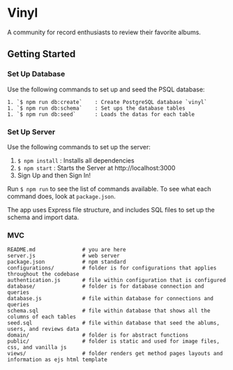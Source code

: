 # Vinyl

A community for record enthusiasts to review their favorite albums.

## Getting Started

### Set Up Database
Use the following commands to set up and seed the PSQL database:
```
1. `$ npm run db:create`	: Create PostgreSQL database `vinyl`
1. `$ npm run db:schema` 	: Set ups the database tables
1. `$ npm run db:seed`		: Loads the datas for each table
```

### Set Up Server
Use the following commands to set up the server:
1. `$ npm install` 			: Installs all dependencies
1. `$ npm start`			: Starts the Server at http://localhost:3000
1. Sign Up and then Sign In!

Run `$ npm run` to see the list of commands available. To see what each command does, look at `package.json`.

The app uses Express file structure, and includes SQL files to set up the schema and import data.

### MVC

```
README.md           	# you are here
server.js           	# web server
package.json        	# npm standard
configurations/			# folder is for configurations that applies throughout the codebase
authentication.js		# file within configuration that is configured		
database/				# folder is for database connection and queries
database.js 			# file within database for connections and queries 
schema.sql 				# file within database that shows all the columns of each tables
seed.sql          		# file within database that seed the ablums, users, and reviews data
domain/ 				# folder is for abstract functions 
public/ 				# folder is static and used for image files, css, and vanilla js
views/              	# folder renders get method pages layouts and information as ejs html template
```
